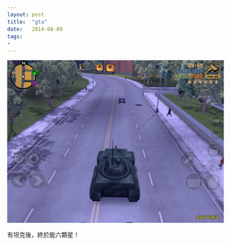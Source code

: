 ```yaml
---
layout: post
title:  "gta"
date:   2014-08-09
tags:
- 
---
```


![gta](/assets/media/2014-08-09-gta.png)

有坦克後，終於能六顆星！